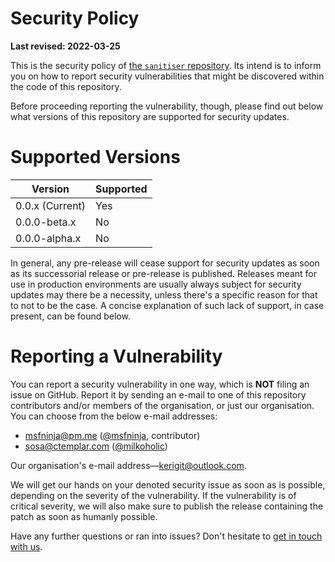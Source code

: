 # Security Policy

**Last revised: 2022-03-25**

This is the security policy of [the `sanitiser` repository](https://github.com/kerig-it/sanitiser). Its intend is to inform you on how to report security vulnerabilities that might be discovered within the code of this repository.

Before proceeding reporting the vulnerability, though, please find out below what versions of this repository are supported for security updates.

# Supported Versions

|Version|Supported|
|---|---|
|0.0.x (Current)|Yes|
|0.0.0-beta.x|No|
|0.0.0-alpha.x|No|

In general, any pre-release will cease support for security updates as soon as its successorial release or pre-release is published. Releases meant for use in production environments are usually always subject for security updates may there be a necessity, unless there's a specific reason for that to not to be the case. A concise explanation of such lack of support, in case present, can be found below.

# Reporting a Vulnerability

You can report a security vulnerability in one way, which is **NOT** filing an issue on GitHub. Report it by sending an e-mail to one of this repository contributors and/or members of the organisation, or just our organisation. You can choose from the below e-mail addresses:

 - <msfninja@pm.me> ([@msfninja](https://github.com/msfninja), contributor)
 - <sosa@ctemplar.com> ([@milkoholic](https://github.com/milkoholic))

Our organisation's e-mail address&#8212;<kerigit@outlook.com>.

We will get our hands on your denoted security issue as soon as is possible, depending on the severity of the vulnerability. If the vulnerability is of critical severity, we will also make sure to publish the release containing the patch as soon as humanly possible.

Have any further questions or ran into issues? Don't hesitate to [get in touch with us](https://support.kerig.ee).

